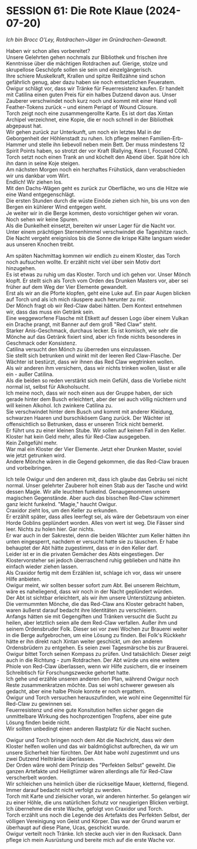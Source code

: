 # **SESSION 61:                 Die Rote Klaue (2024-07-20)**

*Ich bin Brocc O'Ley, Rotdrachen-Jäger im Gründrachen-Gewandt.*  
   
Haben wir schon alles vorbereitet?  
Unsere Gelehrten gehen nochmals zur Bibliothek und frischen ihre Kenntnisse über die mächtigen Rotdrachen auf. Gierige, stolze und skrupellose Geschöpfe sollen sie sein und einzelgängerisch.  
Ihre schiere Muskelkraft, Krallen und spitze Reißzähne sind schon gefährlich genug, aber dazu haben sie noch entsetzlichen Feueratem.  
Owigur schlägt vor, dass wir Tränke für Feuerresistenz kaufen. Er handelt mit Catilina einen guten Preis für ein halbes Dutzend davon aus. Unser Zauberer verschwindet noch kurz noch und kommt mit einer Hand voll Feather-Tokens zurück – und einem Periapt of Wound Closure.  
Torch zeigt noch eine zusammengerollte Karte. Es ist dort das Xintan Archipel verzeichnet, eine Kopie, die er noch schnell in der Bibliothek abgepaust hat.  
Wir gehen zurück zur Unterkunft, um noch ein letztes Mal in der Geborgenheit der Höhlenstadt zu ruhen. Ich pflege meinen Familien-Erb-Hammer und stelle ihn liebevoll neben mein Bett. Der muss mindestens 12 Spirit Points haben, so strotzt der vor Kraft (Rallying, Keen I, Focused CON).  
Torch setzt noch einen Trank an und köchelt den Abend über. Spät höre ich ihn dann in seine Koje steigen.  
Am nächsten Morgen noch ein herzhaftes Frühstück, dann verabschieden wir uns dankbar vom Wirt.  
Endlich\! Wir ziehen los.  
Mit den Dachs-Wägen geht es zurück zur Oberfläche, wo uns die Hitze wie eine Wand entgegenschlägt.  
Die ersten Stunden durch die wüste Einöde ziehen sich hin, bis uns von den Bergen ein kühlerer Wind entgegen weht.  
Je weiter wir in die Berge kommen, desto vorsichtiger gehen wir voran. Noch sehen wir keine Spuren.  
Als die Dunkelheit einsetzt, bereiten wir unser Lager für die Nacht vor.  
Unter einem prächtigen Sternenhimmel verschwindet die Tageshitze rasch. Die Nacht vergeht ereignislos bis die Sonne die krispe Kälte langsam wieder aus unseren Knochen treibt.

Am späten Nachmittag kommen wir endlich zu einem Kloster, das Torch noch aufsuchen wollte. Er erzählt nicht viel über sein Motiv dort hinzugehen.  
Es ist etwas zu ruhig um das Kloster. Torch und ich gehen vor. Unser Mönch klopft. Er stellt sich als Torch vom Orden des Drunken Masters vor, aber sei früher auf dem Weg der Vier Elemente gewandelt.  
Erst als wir an die Pforte klopfen, geht eine Luke auf. Ein paar Augen blicken auf Torch und als ich mich räuspere auch herunter zu mir.  
Der Mönch fragt ob wir Red-Claw dabei hätten. Dem Kontext entnehmen wir, dass das muss ein Getränk sein.  
Eine weggeworfene Flasche mit Etikett auf dessen Logo über einem Vulkan ein Drache prangt, mit Banner auf dem groß "Red Claw" steht.  
Starker Anis-Geschmack, durchaus lecker. Es ist komisch, wie sehr die Mönche auf das Getränk fixiert sind, aber ich finde nichts besonderes in Geschmack oder Konsistenz.  
Catilina versucht den Mönch zu überreden uns einzulassen.  
Sie stellt sich betrunken und winkt mit der leeren Red Claw-Flasche. Der Wächter ist bestürzt, dass wir ihnen das Red Claw wegtrinken wollen.  
Als wir anderen ihm versichern, dass wir nichts trinken wollen, lässt er alle ein \- außer Catilina.  
Als die beiden so reden verstärkt sich mein Gefühl, dass die Vorliebe nicht normal ist, selbst für Alkoholsucht.  
Ich meine noch, dass wir noch einen aus der Gruppe haben, der sich gerade hinter dem Busch erleichtert, aber der sei auch völlig nüchtern und will keinen Alkohol. Ich zwinkere Catilina zu.  
Sie verschwindet hinter dem Busch und kommt mit anderer Kleidung, schwarzen Haaren und burschikösem Gang zurück. Der Wächter ist offensichtlich so Betrunken, dass er unseren Trick nicht bemerkt.  
Er führt uns zu einer kleinen Stube. Wir sollen auf keinen Fall in den Keller.  
Kloster hat kein Geld mehr, alles für Red-Claw ausgegeben.  
Kein Zeitgefühl mehr.  
War mal ein Kloster der Vier Elemente. Jetzt eher Drunken Master, soviel wie jetzt getrunken wird.  
Andere Mönche wären in die Gegend gekommen, die das Red-Claw brauen und vorbeibringen.

Ich teile Owigur und den anderen mit, dass ich glaube das Gebräu sei nicht normal. Unser gelehrter Zauberer holt einen Stab aus der Tasche und wirkt dessen Magie. Wir alle leuchten funkelnd. Genaugenommen unsere magischen Gegenstände. Aber auch das bisschen Red-Claw schimmert ganz leicht funkelnd. "Magie," haucht Owigur.  
Craxidor zieht los, um den Keller zu erkunden.  
Er erzählt später, dass alles leerfegt sei, als wäre der Gebetsraum von einer Horde Goblins geplündert worden. Alles von wert ist weg. Die Fässer sind leer. Nichts zu holen hier. Gar nichts.  
Er war auch in der Sakrestei, denn die beiden Wächter zum Keller hätten ihn unten eingesperrt, nachdem er versucht hatte sie zu täuschen. Er habe behauptet der Abt hätte zugestimmt, dass er in den Keller darf.  
Leider ist er in die privaten Gemächer des Abts eingestiegen. Der Klostervorsteher sei jedoch überraschend ruhig geblieben und hätte ihn einfach wieder ziehen lassen.  
Als Craxidor fertig mit dem Erzählen ist, schlage ich vor, dass wir unsere Hilfe anbieten.  
Owigur meint, wir sollten besser sofort zum Abt. Bei unserem Reichtum, wäre es naheliegend, dass wir noch in der Nacht geplündert würden.  
Der Abt ist sichtbar erleichtert, als wir ihm unsere Unterstützung anbieten.  
Die vermummten Mönche, die das Red-Claw ans Kloster gebracht haben, waren äußerst darauf bedacht ihre Identitäten zu verschleiern.  
Anfangs hätten sie mit Gegengiften und Tränken versucht die Sucht zu heilen, aber letztlich seien alle dem Red-Claw verfallen. Außer ihm und seinem Ordensbruder Folk. Dieser sei vor zwei Wochen zur Brauerei weiter in die Berge aufgebrochen, um eine Lösung zu finden. Bei Folk's Rückkehr hätte er ihn direkt nach Xintan weiter geschickt, um den anderen Ordensbrüdern zu entgehen. Es seien zwei Tagesmärsche bis zur Brauerei. Owigur bittet Torch seinen Kompass zu prüfen. Und tatsächlich: Dieser zeigt auch in die Richtung \- zum Rotdrachen. Der Abt würde uns eine weitere Phiole von Red-Claw überlassen, wenn wir Hilfe zusichern, die er inseinem Schreibtisch für Forschungszwecke gehortet hatte.  
Ich gehe und erzähle unseren anderen den Plan, während Owigur noch Reste zusammenkratzen möchte. Das sei wohl schwerer gewesen als gedacht, aber eine halbe Phiole konnte er noch ergattern.  
Owigur und Torch versuchen herauszufinden, wie wohl eine Gegenmittel für Red-Claw zu gewinnen sei.  
Feuerresistenz und eine gute Konsitution helfen sicher gegen die unmittelbare Wirkung des hochprozentigen Tropfens, aber eine gute Lösung finden beide nicht.  
Wir sollten unbedingt einen anderen Rastplatz für die Nacht suchen.

Owigur und Torch bringen noch dem Abt die Nachricht, dass wir dem Kloster helfen wollen und das wir baldmöglichst aufbrechen, da wir um unsere Sicherheit hier fürchten. Der Abt habe wohl zugestimmt und uns zwei Dutzend Heiltränke überlassen.  
Der Orden wäre wohl dem Prinzip des "Perfekten Selbst" geweiht. Die ganzen Artefakte und Heiligtümer wären allerdings alle für Red-Claw verscherbelt worden.  
Wir schleichen uns heimlich über die rückseitige Mauer, kletternd, fliegend. Immer darauf bedacht nicht verfolgt zu werden.  
Torch mit Karte und zielsicher voran, wir anderen hinterher. So gelangen wir zu einer Höhle, die uns natürlichen Schutz vor neugierigen Blicken verbirgt.  
Ich übernehme die erste Wache, gefolgt von Craxidor und Torch.  
Torch erzählt uns noch die Legende des Artefakts des Perfekten Selbst, der völligen Vereinigung von Geist und Körper. Das war der Grund warum er überhaupt auf diese Plane, Ucas, geschickt wurde.  
Owigur verteilt noch Tränke. Ich stecke auch vier in den Rucksack. Dann pflege ich mein Ausrüstung und bereite mich auf die erste Wache vor.